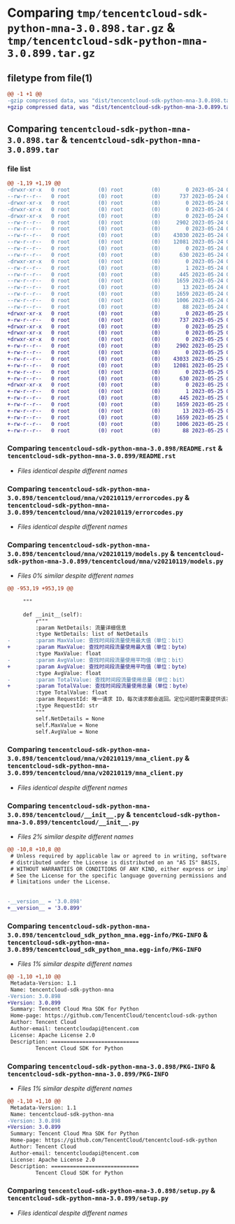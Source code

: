 # Comparing `tmp/tencentcloud-sdk-python-mna-3.0.898.tar.gz` & `tmp/tencentcloud-sdk-python-mna-3.0.899.tar.gz`

## filetype from file(1)

```diff
@@ -1 +1 @@
-gzip compressed data, was "dist/tencentcloud-sdk-python-mna-3.0.898.tar", last modified: Wed May 24 02:01:43 2023, max compression
+gzip compressed data, was "dist/tencentcloud-sdk-python-mna-3.0.899.tar", last modified: Thu May 25 00:31:32 2023, max compression
```

## Comparing `tencentcloud-sdk-python-mna-3.0.898.tar` & `tencentcloud-sdk-python-mna-3.0.899.tar`

### file list

```diff
@@ -1,19 +1,19 @@
-drwxr-xr-x   0 root         (0) root         (0)        0 2023-05-24 02:01:43.000000 tencentcloud-sdk-python-mna-3.0.898/
--rw-r--r--   0 root         (0) root         (0)      737 2023-05-24 02:01:43.000000 tencentcloud-sdk-python-mna-3.0.898/README.rst
-drwxr-xr-x   0 root         (0) root         (0)        0 2023-05-24 02:01:43.000000 tencentcloud-sdk-python-mna-3.0.898/tencentcloud/
-drwxr-xr-x   0 root         (0) root         (0)        0 2023-05-24 02:01:43.000000 tencentcloud-sdk-python-mna-3.0.898/tencentcloud/mna/
-drwxr-xr-x   0 root         (0) root         (0)        0 2023-05-24 02:01:43.000000 tencentcloud-sdk-python-mna-3.0.898/tencentcloud/mna/v20210119/
--rw-r--r--   0 root         (0) root         (0)     2902 2023-05-24 02:01:43.000000 tencentcloud-sdk-python-mna-3.0.898/tencentcloud/mna/v20210119/errorcodes.py
--rw-r--r--   0 root         (0) root         (0)        0 2023-05-24 02:01:43.000000 tencentcloud-sdk-python-mna-3.0.898/tencentcloud/mna/v20210119/__init__.py
--rw-r--r--   0 root         (0) root         (0)    43030 2023-05-24 02:01:43.000000 tencentcloud-sdk-python-mna-3.0.898/tencentcloud/mna/v20210119/models.py
--rw-r--r--   0 root         (0) root         (0)    12081 2023-05-24 02:01:43.000000 tencentcloud-sdk-python-mna-3.0.898/tencentcloud/mna/v20210119/mna_client.py
--rw-r--r--   0 root         (0) root         (0)        0 2023-05-24 02:01:43.000000 tencentcloud-sdk-python-mna-3.0.898/tencentcloud/mna/__init__.py
--rw-r--r--   0 root         (0) root         (0)      630 2023-05-24 02:01:43.000000 tencentcloud-sdk-python-mna-3.0.898/tencentcloud/__init__.py
-drwxr-xr-x   0 root         (0) root         (0)        0 2023-05-24 02:01:43.000000 tencentcloud-sdk-python-mna-3.0.898/tencentcloud_sdk_python_mna.egg-info/
--rw-r--r--   0 root         (0) root         (0)        1 2023-05-24 02:01:43.000000 tencentcloud-sdk-python-mna-3.0.898/tencentcloud_sdk_python_mna.egg-info/dependency_links.txt
--rw-r--r--   0 root         (0) root         (0)      445 2023-05-24 02:01:43.000000 tencentcloud-sdk-python-mna-3.0.898/tencentcloud_sdk_python_mna.egg-info/SOURCES.txt
--rw-r--r--   0 root         (0) root         (0)     1659 2023-05-24 02:01:43.000000 tencentcloud-sdk-python-mna-3.0.898/tencentcloud_sdk_python_mna.egg-info/PKG-INFO
--rw-r--r--   0 root         (0) root         (0)       13 2023-05-24 02:01:43.000000 tencentcloud-sdk-python-mna-3.0.898/tencentcloud_sdk_python_mna.egg-info/top_level.txt
--rw-r--r--   0 root         (0) root         (0)     1659 2023-05-24 02:01:43.000000 tencentcloud-sdk-python-mna-3.0.898/PKG-INFO
--rw-r--r--   0 root         (0) root         (0)     1006 2023-05-24 02:01:43.000000 tencentcloud-sdk-python-mna-3.0.898/setup.py
--rw-r--r--   0 root         (0) root         (0)       88 2023-05-24 02:01:43.000000 tencentcloud-sdk-python-mna-3.0.898/setup.cfg
+drwxr-xr-x   0 root         (0) root         (0)        0 2023-05-25 00:31:32.000000 tencentcloud-sdk-python-mna-3.0.899/
+-rw-r--r--   0 root         (0) root         (0)      737 2023-05-25 00:31:31.000000 tencentcloud-sdk-python-mna-3.0.899/README.rst
+drwxr-xr-x   0 root         (0) root         (0)        0 2023-05-25 00:31:32.000000 tencentcloud-sdk-python-mna-3.0.899/tencentcloud/
+drwxr-xr-x   0 root         (0) root         (0)        0 2023-05-25 00:31:32.000000 tencentcloud-sdk-python-mna-3.0.899/tencentcloud/mna/
+drwxr-xr-x   0 root         (0) root         (0)        0 2023-05-25 00:31:32.000000 tencentcloud-sdk-python-mna-3.0.899/tencentcloud/mna/v20210119/
+-rw-r--r--   0 root         (0) root         (0)     2902 2023-05-25 00:31:31.000000 tencentcloud-sdk-python-mna-3.0.899/tencentcloud/mna/v20210119/errorcodes.py
+-rw-r--r--   0 root         (0) root         (0)        0 2023-05-25 00:31:31.000000 tencentcloud-sdk-python-mna-3.0.899/tencentcloud/mna/v20210119/__init__.py
+-rw-r--r--   0 root         (0) root         (0)    43033 2023-05-25 00:31:31.000000 tencentcloud-sdk-python-mna-3.0.899/tencentcloud/mna/v20210119/models.py
+-rw-r--r--   0 root         (0) root         (0)    12081 2023-05-25 00:31:31.000000 tencentcloud-sdk-python-mna-3.0.899/tencentcloud/mna/v20210119/mna_client.py
+-rw-r--r--   0 root         (0) root         (0)        0 2023-05-25 00:31:31.000000 tencentcloud-sdk-python-mna-3.0.899/tencentcloud/mna/__init__.py
+-rw-r--r--   0 root         (0) root         (0)      630 2023-05-25 00:31:31.000000 tencentcloud-sdk-python-mna-3.0.899/tencentcloud/__init__.py
+drwxr-xr-x   0 root         (0) root         (0)        0 2023-05-25 00:31:32.000000 tencentcloud-sdk-python-mna-3.0.899/tencentcloud_sdk_python_mna.egg-info/
+-rw-r--r--   0 root         (0) root         (0)        1 2023-05-25 00:31:32.000000 tencentcloud-sdk-python-mna-3.0.899/tencentcloud_sdk_python_mna.egg-info/dependency_links.txt
+-rw-r--r--   0 root         (0) root         (0)      445 2023-05-25 00:31:32.000000 tencentcloud-sdk-python-mna-3.0.899/tencentcloud_sdk_python_mna.egg-info/SOURCES.txt
+-rw-r--r--   0 root         (0) root         (0)     1659 2023-05-25 00:31:32.000000 tencentcloud-sdk-python-mna-3.0.899/tencentcloud_sdk_python_mna.egg-info/PKG-INFO
+-rw-r--r--   0 root         (0) root         (0)       13 2023-05-25 00:31:32.000000 tencentcloud-sdk-python-mna-3.0.899/tencentcloud_sdk_python_mna.egg-info/top_level.txt
+-rw-r--r--   0 root         (0) root         (0)     1659 2023-05-25 00:31:32.000000 tencentcloud-sdk-python-mna-3.0.899/PKG-INFO
+-rw-r--r--   0 root         (0) root         (0)     1006 2023-05-25 00:31:31.000000 tencentcloud-sdk-python-mna-3.0.899/setup.py
+-rw-r--r--   0 root         (0) root         (0)       88 2023-05-25 00:31:32.000000 tencentcloud-sdk-python-mna-3.0.899/setup.cfg
```

### Comparing `tencentcloud-sdk-python-mna-3.0.898/README.rst` & `tencentcloud-sdk-python-mna-3.0.899/README.rst`

 * *Files identical despite different names*

### Comparing `tencentcloud-sdk-python-mna-3.0.898/tencentcloud/mna/v20210119/errorcodes.py` & `tencentcloud-sdk-python-mna-3.0.899/tencentcloud/mna/v20210119/errorcodes.py`

 * *Files identical despite different names*

### Comparing `tencentcloud-sdk-python-mna-3.0.898/tencentcloud/mna/v20210119/models.py` & `tencentcloud-sdk-python-mna-3.0.899/tencentcloud/mna/v20210119/models.py`

 * *Files 0% similar despite different names*

```diff
@@ -953,19 +953,19 @@
 
     """
 
     def __init__(self):
         r"""
         :param NetDetails: 流量详细信息
         :type NetDetails: list of NetDetails
-        :param MaxValue: 查找时间段流量使用最大值（单位：bit）
+        :param MaxValue: 查找时间段流量使用最大值（单位：byte）
         :type MaxValue: float
-        :param AvgValue: 查找时间段流量使用平均值（单位：bit）
+        :param AvgValue: 查找时间段流量使用平均值（单位：byte）
         :type AvgValue: float
-        :param TotalValue: 查找时间段流量使用总量（单位：bit）
+        :param TotalValue: 查找时间段流量使用总量（单位：byte）
         :type TotalValue: float
         :param RequestId: 唯一请求 ID，每次请求都会返回。定位问题时需要提供该次请求的 RequestId。
         :type RequestId: str
         """
         self.NetDetails = None
         self.MaxValue = None
         self.AvgValue = None
```

### Comparing `tencentcloud-sdk-python-mna-3.0.898/tencentcloud/mna/v20210119/mna_client.py` & `tencentcloud-sdk-python-mna-3.0.899/tencentcloud/mna/v20210119/mna_client.py`

 * *Files identical despite different names*

### Comparing `tencentcloud-sdk-python-mna-3.0.898/tencentcloud/__init__.py` & `tencentcloud-sdk-python-mna-3.0.899/tencentcloud/__init__.py`

 * *Files 2% similar despite different names*

```diff
@@ -10,8 +10,8 @@
 # Unless required by applicable law or agreed to in writing, software
 # distributed under the License is distributed on an "AS IS" BASIS,
 # WITHOUT WARRANTIES OR CONDITIONS OF ANY KIND, either express or implied.
 # See the License for the specific language governing permissions and
 # limitations under the License.
 
 
-__version__ = '3.0.898'
+__version__ = '3.0.899'
```

### Comparing `tencentcloud-sdk-python-mna-3.0.898/tencentcloud_sdk_python_mna.egg-info/PKG-INFO` & `tencentcloud-sdk-python-mna-3.0.899/tencentcloud_sdk_python_mna.egg-info/PKG-INFO`

 * *Files 1% similar despite different names*

```diff
@@ -1,10 +1,10 @@
 Metadata-Version: 1.1
 Name: tencentcloud-sdk-python-mna
-Version: 3.0.898
+Version: 3.0.899
 Summary: Tencent Cloud Mna SDK for Python
 Home-page: https://github.com/TencentCloud/tencentcloud-sdk-python
 Author: Tencent Cloud
 Author-email: tencentcloudapi@tencent.com
 License: Apache License 2.0
 Description: ============================
         Tencent Cloud SDK for Python
```

### Comparing `tencentcloud-sdk-python-mna-3.0.898/PKG-INFO` & `tencentcloud-sdk-python-mna-3.0.899/PKG-INFO`

 * *Files 1% similar despite different names*

```diff
@@ -1,10 +1,10 @@
 Metadata-Version: 1.1
 Name: tencentcloud-sdk-python-mna
-Version: 3.0.898
+Version: 3.0.899
 Summary: Tencent Cloud Mna SDK for Python
 Home-page: https://github.com/TencentCloud/tencentcloud-sdk-python
 Author: Tencent Cloud
 Author-email: tencentcloudapi@tencent.com
 License: Apache License 2.0
 Description: ============================
         Tencent Cloud SDK for Python
```

### Comparing `tencentcloud-sdk-python-mna-3.0.898/setup.py` & `tencentcloud-sdk-python-mna-3.0.899/setup.py`

 * *Files identical despite different names*

